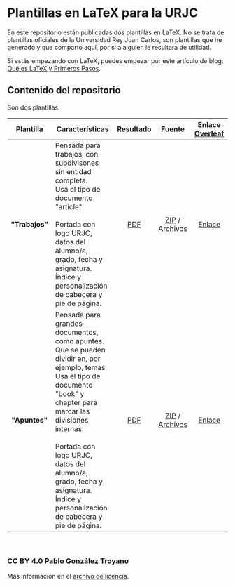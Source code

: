 # Plantillas en LaTeX para la URJC

En este repositorio están publicadas dos plantillas en LaTeX. No se trata de plantillas oficiales de la Universidad Rey Juan Carlos, son plantillas que he generado y que comparto aquí, por si a alguien le resultara de utilidad.

Si estás empezando con LaTeX, puedes empezar por este artículo de blog: [Qué es LaTeX y Primeros Pasos](https://cgis.gonzaleztroyano.es/que-es-latex-primeros-pasos?utm_source=internal&utm_medium=s&utm_campaign=repo-latex-templates).
<br>

## Contenido del repositorio
Son dos plantillas:

|  **Plantilla** |                                                                                                                                  **Características**                                                                                                                                  |                 **Resultado**                 |                                             **Fuente**                                            |  **Enlace [Overleaf](https://www.overleaf.com/?r=YyqQPnzPXpRMYswk&rm=d&rs=b)** |
|:--------------:|---------------------------------------------------------------------------------------------------------------------------------------------------------------------------------------------------------------------------------------------------------------------------------------|:---------------------------------------------:|:-------------------------------------------------------------------------------------------------:|:------------------------------------------------------------------------------:|
| **"Trabajos"** | Pensada para trabajos, con subdivisones sin entidad completa.<br>Usa el tipo de documento "article".<br><br>Portada con logo URJC, datos del alumno/a, grado, fecha y asignatura.<br>Índice y personalización de cabecera y pie de página.                                            |      [PDF](./output/output_trabajos.pdf)      | [ZIP](./source/plantilla_trabajos/source_trabajos.zip) / [Archivos](./source/plantilla_trabajos/) |                 [Enlace](https://www.overleaf.com/read/hfnktvsvzdrp)           |
|  **"Apuntes"** | Pensada para grandes documentos, como apuntes. Que se pueden dividir en, por ejemplo, temas.<br>Usa el tipo de documento "book" y chapter para marcar las divisiones internas.<br><br>Portada con logo URJC, datos del alumno/a, grado, fecha y asignatura.<br>Índice y personalización de cabecera y pie de página. |      [PDF](./output//output_apuntes.pdf)      | [ZIP](./source/plantilla_apuntes/source_apuntes.zip) / [Archivos](./source/plantilla_apuntes/)    |                 [Enlace](https://www.overleaf.com/read/fxqpxnscsvgx)           |

<br>

### CC BY 4.0 Pablo González Troyano
Más información en el [archivo de licencia](./license.md).